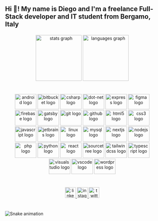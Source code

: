 <h2 align="left">Hi 👋! My name is Diego and I'm a freelance Full-Stack developer and IT student from Bergamo, Italy</h2>

###

<div align="center">
  <img src="https://github-readme-stats.vercel.app/api?hide_title=false&hide_rank=false&show_icons=true&include_all_commits=true&count_private=true&disable_animations=false&theme=dracula&locale=en&hide_border=false&username=diegocividini" height="150" alt="stats graph"  />
  <img src="https://github-readme-stats.vercel.app/api/top-langs?locale=en&hide_title=false&layout=compact&card_width=320&langs_count=5&theme=dracula&hide_border=false&username=diegocividini" height="150" alt="languages graph"  />
</div>

###

<br clear="both">

<div align="center">
  <img src="https://cdn.jsdelivr.net/gh/devicons/devicon/icons/android/android-original.svg" height="50" width="70" alt="android logo"  />
  <img src="https://cdn.jsdelivr.net/gh/devicons/devicon/icons/bitbucket/bitbucket-original.svg" height="50" width="70" alt="bitbucket logo"  />
  <img src="https://cdn.jsdelivr.net/gh/devicons/devicon/icons/csharp/csharp-original.svg" height="50" width="70" alt="csharp logo"  />
  <img src="https://cdn.jsdelivr.net/gh/devicons/devicon/icons/dot-net/dot-net-original.svg" height="50" width="70" alt="dot-net logo"  />
  <img src="https://cdn.jsdelivr.net/gh/devicons/devicon/icons/express/express-original.svg" height="50" width="70" alt="express logo"  />
  <img src="https://cdn.jsdelivr.net/gh/devicons/devicon/icons/figma/figma-original.svg" height="50" width="70" alt="figma logo"  />
  <img src="https://cdn.jsdelivr.net/gh/devicons/devicon/icons/firebase/firebase-plain.svg" height="50" width="70" alt="firebase logo"  />
  <img src="https://cdn.jsdelivr.net/gh/devicons/devicon/icons/gatsby/gatsby-plain.svg" height="50" width="70" alt="gatsby logo"  />
  <img src="https://cdn.jsdelivr.net/gh/devicons/devicon/icons/git/git-original.svg" height="50" width="70" alt="git logo"  />
  <img src="https://cdn.jsdelivr.net/gh/devicons/devicon/icons/github/github-original.svg" height="50" width="70" alt="github logo"  />
  <img src="https://cdn.jsdelivr.net/gh/devicons/devicon/icons/html5/html5-original.svg" height="50" width="70" alt="html5 logo"  />
  <img src="https://cdn.jsdelivr.net/gh/devicons/devicon/icons/css3/css3-original.svg" height="50" width="70" alt="css3 logo"  />
  <img src="https://cdn.jsdelivr.net/gh/devicons/devicon/icons/javascript/javascript-original.svg" height="50" width="70" alt="javascript logo"  />
  <img src="https://cdn.jsdelivr.net/gh/devicons/devicon/icons/jetbrains/jetbrains-original.svg" height="50" width="70" alt="jetbrains logo"  />
  <img src="https://cdn.jsdelivr.net/gh/devicons/devicon/icons/linux/linux-original.svg" height="50" width="70" alt="linux logo"  />
  <img src="https://cdn.jsdelivr.net/gh/devicons/devicon/icons/mysql/mysql-original.svg" height="50" width="70" alt="mysql logo"  />
  <img src="https://cdn.jsdelivr.net/gh/devicons/devicon/icons/nextjs/nextjs-original.svg" height="50" width="70" alt="nextjs logo"  />
  <img src="https://cdn.jsdelivr.net/gh/devicons/devicon/icons/nodejs/nodejs-original.svg" height="50" width="70" alt="nodejs logo"  />
  <img src="https://cdn.jsdelivr.net/gh/devicons/devicon/icons/php/php-original.svg" height="50" width="70" alt="php logo"  />
  <img src="https://cdn.jsdelivr.net/gh/devicons/devicon/icons/python/python-original.svg" height="50" width="70" alt="python logo"  />
  <img src="https://cdn.jsdelivr.net/gh/devicons/devicon/icons/react/react-original.svg" height="50" width="70" alt="react logo"  />
  <img src="https://cdn.jsdelivr.net/gh/devicons/devicon/icons/sourcetree/sourcetree-original.svg" height="50" width="70" alt="sourcetree logo"  />
  <img src="https://cdn.jsdelivr.net/gh/devicons/devicon/icons/tailwindcss/tailwindcss-original-wordmark.svg" height="50" width="70" alt="tailwindcss logo"  />
  <img src="https://cdn.jsdelivr.net/gh/devicons/devicon/icons/typescript/typescript-original.svg" height="50" width="70" alt="typescript logo"  />
  <img src="https://cdn.jsdelivr.net/gh/devicons/devicon/icons/visualstudio/visualstudio-plain.svg" height="50" width="70" alt="visualstudio logo"  />
  <img src="https://cdn.jsdelivr.net/gh/devicons/devicon/icons/vscode/vscode-original.svg" height="50" width="70" alt="vscode logo"  />
  <img src="https://cdn.jsdelivr.net/gh/devicons/devicon/icons/wordpress/wordpress-original.svg" height="50" width="70" alt="wordpress logo"  />
</div>

###

<br clear="both">

<div align="center">
  <a href="https://www.linkedin.com/in/diegocividini/" target="_blank">
    <img src="https://img.shields.io/static/v1?message=LinkedIn&logo=linkedin&label=&color=0077B5&logoColor=white&labelColor=&style=for-the-badge" height="35" alt="linkedin logo"  />
  </a>
  <a href="https://www.instagram.com/diegocividini_/" target="_blank">
    <img src="https://img.shields.io/static/v1?message=Instagram&logo=instagram&label=&color=E4405F&logoColor=white&labelColor=&style=for-the-badge" height="35" alt="instagram logo"  />
  </a>
  <a href="https://twitter.com/diegocividini_/" target="_blank">
    <img src="https://img.shields.io/static/v1?message=Twitter&logo=twitter&label=&color=1DA1F2&logoColor=white&labelColor=&style=for-the-badge" height="35" alt="twitter logo"  />
  </a>
</div>

###

<br clear="both">

<img src="https://raw.githubusercontent.com/diegocividini/diegocividini/blob/output/snake.svg" alt="Snake animation" />

###

